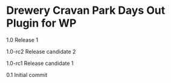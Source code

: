 Drewery Cravan Park Days Out Plugin for WP
==========================================


1.0 Release 1

1.0-rc2 Release candidate 2

1.0-rc1 Release candidate 1

0.1 Initial commit
